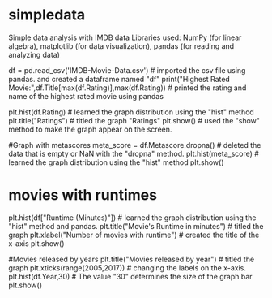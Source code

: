 # simpledata
Simple data analysis with IMDB data
Libraries used: NumPy (for linear algebra), matplotlib (for data visualization), pandas (for reading and analyzing data)

df = pd.read_csv('IMDB-Movie-Data.csv') # imported the csv file using pandas. and created a dataframe named "df"
print("Highest Rated Movie:",df.Title[max(df.Rating)],max(df.Rating)) # printed the rating and name of the highest rated movie using pandas

plt.hist(df.Rating) # learned the graph distribution using the "hist" method
plt.title("Ratings") # titled the graph "Ratings"
plt.show() # used the "show" method to make the graph appear on the screen.

#Graph with metascores
meta_score = df.Metascore.dropna() # deleted the data that is empty or NaN with the "dropna" method.
plt.hist(meta_score) # learned the graph distribution using the "hist" method
plt.show()

# movies with runtimes
plt.hist(df["Runtime (Minutes)"]) # learned the graph distribution using the "hist" method and pandas.
plt.title("Movie's Runtime in minutes") # titled the graph 
plt.xlabel("Number of movies with runtime") # created the title of the x-axis
plt.show()

#Movies released by years
plt.title("Movies released by year") # titled the graph 
plt.xticks(range(2005,2017)) #  changing the labels on the x-axis.
plt.hist(df.Year,30) # The value "30" determines the size of the graph bar
plt.show()
